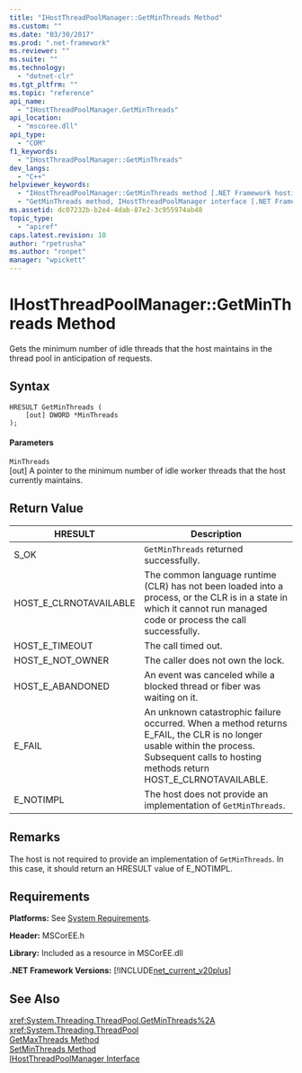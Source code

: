 ```yaml
---
title: "IHostThreadPoolManager::GetMinThreads Method"
ms.custom: ""
ms.date: "03/30/2017"
ms.prod: ".net-framework"
ms.reviewer: ""
ms.suite: ""
ms.technology: 
  - "dotnet-clr"
ms.tgt_pltfrm: ""
ms.topic: "reference"
api_name: 
  - "IHostThreadPoolManager.GetMinThreads"
api_location: 
  - "mscoree.dll"
api_type: 
  - "COM"
f1_keywords: 
  - "IHostThreadPoolManager::GetMinThreads"
dev_langs: 
  - "C++"
helpviewer_keywords: 
  - "IHostThreadPoolManager::GetMinThreads method [.NET Framework hosting]"
  - "GetMinThreads method, IHostThreadPoolManager interface [.NET Framework hosting]"
ms.assetid: dc07232b-b2e4-4dab-87e2-3c955974ab48
topic_type: 
  - "apiref"
caps.latest.revision: 10
author: "rpetrusha"
ms.author: "ronpet"
manager: "wpickett"
---
```

# IHostThreadPoolManager::GetMinThreads Method
Gets the minimum number of idle threads that the host maintains in the thread pool in anticipation of requests.  
  
## Syntax  
  
```  
HRESULT GetMinThreads (  
    [out] DWORD *MinThreads  
);  
```  
  
#### Parameters  
 `MinThreads`  
 [out] A pointer to the minimum number of idle worker threads that the host currently maintains.  
  
## Return Value  
  
|HRESULT|Description|  
|-------------|-----------------|  
|S_OK|`GetMinThreads` returned successfully.|  
|HOST_E_CLRNOTAVAILABLE|The common language runtime (CLR) has not been loaded into a process, or the CLR is in a state in which it cannot run managed code or process the call successfully.|  
|HOST_E_TIMEOUT|The call timed out.|  
|HOST_E_NOT_OWNER|The caller does not own the lock.|  
|HOST_E_ABANDONED|An event was canceled while a blocked thread or fiber was waiting on it.|  
|E_FAIL|An unknown catastrophic failure occurred. When a method returns E_FAIL, the CLR is no longer usable within the process. Subsequent calls to hosting methods return HOST_E_CLRNOTAVAILABLE.|  
|E_NOTIMPL|The host does not provide an implementation of `GetMinThreads`.|  
  
## Remarks  
 The host is not required to provide an implementation of `GetMinThreads`. In this case, it should return an HRESULT value of E_NOTIMPL.  
  
## Requirements  
 **Platforms:** See [System Requirements](../../../../docs/framework/get-started/system-requirements.md).  
  
 **Header:** MSCorEE.h  
  
 **Library:** Included as a resource in MSCorEE.dll  
  
 **.NET Framework Versions:** [!INCLUDE[net_current_v20plus](../../../../includes/net-current-v20plus-md.md)]  
  
## See Also  
 <xref:System.Threading.ThreadPool.GetMinThreads%2A>   
 <xref:System.Threading.ThreadPool>   
 [GetMaxThreads Method](../../../../docs/framework/unmanaged-api/hosting/ihostthreadpoolmanager-getmaxthreads-method.md)   
 [SetMinThreads Method](../../../../docs/framework/unmanaged-api/hosting/ihostthreadpoolmanager-setminthreads-method.md)   
 [IHostThreadPoolManager Interface](../../../../docs/framework/unmanaged-api/hosting/ihostthreadpoolmanager-interface.md)
